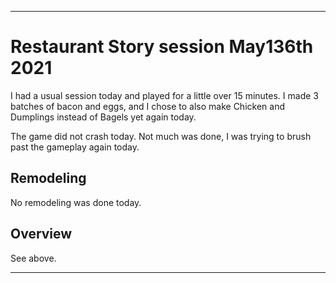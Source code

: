 
***

# Restaurant Story session May136th 2021

I had a usual session today and played for a little over 15 minutes. I made 3 batches of bacon and eggs, and I chose to also make Chicken and Dumplings instead of Bagels yet again today.

The game did not crash today. Not much was done, I was trying to brush past the gameplay again today.

## Remodeling

No remodeling was done today.

## Overview

See above.

***


